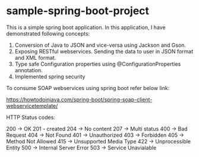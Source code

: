 # sample-spring-boot-project

This is a simple spring boot application. In this application, I have demonstrated following concepts:

1. Conversion of Java to JSON and vice-versa using Jackson and Gson.
2. Exposing RESTful webservices. Sending the data to user in JSON format and XML format.
3. Type safe Configuration properties using @ConfigurationProperties annotation.
4. Implemented spring security

To consume SOAP webservices using spring boot refer below link:

https://howtodoinjava.com/spring-boot/spring-soap-client-webservicetemplate/

HTTP Status codes:

200 -> OK
201 - created
204 -> No content
207 -> Multi status
400 -> Bad Request
404 -> Not Found
401 -> Unauthorized
403 -> Forbidden
405 -> Method Not Allowed
415 -> Unsupported Media Type
422 -> Unprocessible Entity
500 -> Internal Server Error
503 -> Service Unavialable

